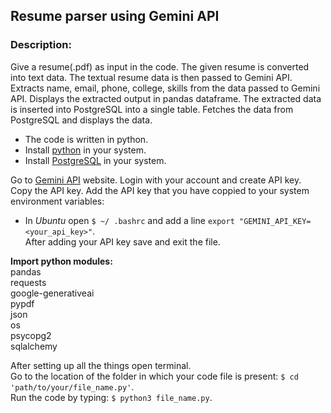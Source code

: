 ## Resume parser using Gemini API
### Description:
Give a resume(.pdf) as input in the code. The given resume is converted into text data.
The textual resume data is then passed to Gemini API. Extracts name, email, phone, college, skills from the data passed to Gemini API.
Displays the extracted output in pandas dataframe. The extracted data is inserted into PostgreSQL into a single table. Fetches the data from PostgreSQL and displays the data.

- The code is written in python.
- Install [python](https://www.python.org) in your system.
- Install [PostgreSQL](https://www.postgresql.org/) in your system.

Go to [Gemini API](https://ai.google.dev/) website. Login with your account and create API key.  
Copy the API key. Add the API key that you have coppied to your system environment variables:  
- In *Ubuntu* open ``$ ~/ .bashrc`` and add a line ``export "GEMINI_API_KEY=<your_api_key>"``.  
After adding your API key save and exit the file.

**Import python modules:**  
pandas  
requests  
google-generativeai  
pypdf  
json  
os  
psycopg2  
sqlalchemy

After setting up all the things open terminal.  
Go to the location of the folder in which your code file is present: ``$ cd 'path/to/your/file_name.py'``.  
Run the code by typing: ``$ python3 file_name.py``.
